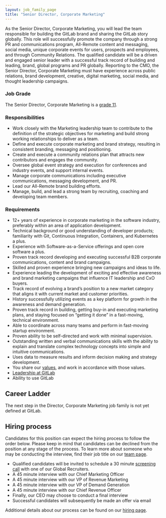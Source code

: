 ```yaml
---
layout: job_family_page
title: "Senior Director, Corporate Marketing"
---
```


As the Senior Director, Corporate Marketing, you will lead the team responsible for building the GitLab brand and sharing the GitLab story globally. This role will successfully promote the company through a strong PR and communications program, All-Remote content and messaging, social media, unique corporate events for users, prospects and employees, and through Community Relations. The qualified candidate will be a driven and engaged senior leader with a successful track record of building and leading, brand, global programs and PR globally. Reporting to the CMO, the Senior Director, Corporate Marketing must have experience across public relations, brand development, creative, digital marketing, social media, and thought leadership campaigns.

### Job Grade

The Senior Director, Corporate Marketing is a [grade 11](/handbook/total-rewards/compensation/compensation-calculator/#gitlab-job-grades).

### Responsibilities

* Work closely with the Marketing leadership team to contribute to the definition of the strategic objectives for marketing and build strong working relationships to deliver as a team.
* Define and execute corporate marketing and brand strategy, resulting in consistent branding, messaging and positioning.
* Create and execute a community relations plan that attracts new contributors and engages the community.
* Oversee global event strategy and execution for conferences and industry events, and support internal events.
* Manage corporate communications including executive communications, messaging development, and PR.
* Lead our All-Remote brand building efforts.
* Manage, build, and lead a strong team by recruiting, coaching and developing team members.

### Requirements

* 12+ years of experience in corporate marketing in the software industry, preferably within an area of application development.
* Technical background or good understanding of developer products; familiarity with Git, Continuous Integration, Containers, and Kubernetes a plus.
* Experience with Software-as-a-Service offerings and open core software a plus.
* Proven track record developing and executing successful B2B corporate communications, content and brand campaigns.
* Skilled and proven experience bringing new campaigns and ideas to life.
* Experience leading the development of exciting and effective awareness and brand marketing campaigns that influence IT leadership and CxO buyers.
* Track record of evolving a brand’s position to a new market category that aligns it with current market and customer priorities.
* History successfully utilizing events as a key platform for growth in the awareness and demand generation.
* Proven track record in building, getting buy-in and executing marketing plans, and staying focused on “getting it done” in a fast-moving, technical environment.
* Able to coordinate across many teams and perform in fast-moving startup environment.
* Proven ability to be self-directed and work with minimal supervision.
* Outstanding written and verbal communications skills with the ability to explain and translate complex technology concepts into simple and intuitive communications.
* Uses data to measure results and inform decision making and strategy development.
* You share our [values](/handbook/values/), and work in accordance with those values.
* [Leadership at GitLab](https://about.gitlab.com/company/team/structure/#director-group)
* Ability to use GitLab

## Career Ladder

The next step in the Director, Corporate Marketing job family is not yet defined at GitLab. 

## Hiring process

Candidates for this position can expect the hiring process to follow the order below. Please keep in mind that candidates can be declined from the position at any stage of the process. To learn more about someone who may be conducting the interview, find their job title on our [team page](/company/team/).

* Qualified candidates will be invited to schedule a 30 minute [screening call](/handbook/hiring/interviewing/#conducting-a-screening-call) with one of our Global Recruiters.
* A 45 minute interview with our Chief Marketing Officer
* A 45 minute interview with our VP of Revenue Marketing
* A 45 minute interview with our VP of Demand Generation
* A 45 minute interview with our Chief Revenue Officer
* Finally, our CEO may choose to conduct a final interview
* Successful candidates will subsequently be made an offer via email

Additional details about our process can be found on our [hiring page](/handbook/hiring/).
